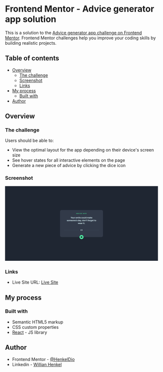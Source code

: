 # Frontend Mentor - Advice generator app solution

This is a solution to the [Advice generator app challenge on Frontend Mentor](https://www.frontendmentor.io/challenges/advice-generator-app-QdUG-13db). Frontend Mentor challenges help you improve your coding skills by building realistic projects.

## Table of contents

- [Overview](#overview)
  - [The challenge](#the-challenge)
  - [Screenshot](#screenshot)
  - [Links](#links)
- [My process](#my-process)
  - [Built with](#built-with)
- [Author](#author)

## Overview

### The challenge

Users should be able to:

- View the optimal layout for the app depending on their device's screen size
- See hover states for all interactive elements on the page
- Generate a new piece of advice by clicking the dice icon

### Screenshot

![](./public/content/design/printscreen.png)

### Links

- Live Site URL: [Live Site](https://advice-generator-ek67lyhuf-henkeldio.vercel.app/)

## My process

### Built with

- Semantic HTML5 markup
- CSS custom properties
- [React](https://reactjs.org/) - JS library

## Author

- Frontend Mentor - [@HenkelDio](https://www.frontendmentor.io/profile/HenkelDio)
- Linkedin - [Willian Henkel](https://www.linkedin.com/in/willian-henkel-b652b3205/)
